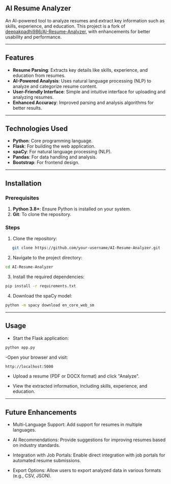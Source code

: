 ## AI Resume Analyzer

An AI-powered tool to analyze resumes and extract key information such as skills, experience, and education. This project is a fork of [deepakpadhi986/AI-Resume-Analyzer](https://github.com/deepakpadhi986/AI-Resume-Analyzer), with enhancements for better usability and performance.

---

## Features

- **Resume Parsing**: Extracts key details like skills, experience, and education from resumes.
- **AI-Powered Analysis**: Uses natural language processing (NLP) to analyze and categorize resume content.
- **User-Friendly Interface**: Simple and intuitive interface for uploading and analyzing resumes.
- **Enhanced Accuracy**: Improved parsing and analysis algorithms for better results.

---

## Technologies Used

- **Python**: Core programming language.
- **Flask**: For building the web application.
- **spaCy**: For natural language processing (NLP).
- **Pandas**: For data handling and analysis.
- **Bootstrap**: For frontend design.

---

## Installation

### Prerequisites

1. **Python 3.8+**: Ensure Python is installed on your system.
2. **Git**: To clone the repository.

### Steps

1. Clone the repository: 

```bash
   git clone https://github.com/your-username/AI-Resume-Analyzer.git
```
2. Navigate to the project directory:

```bash
cd AI-Resume-Analyzer
```
3. Install the required dependencies:

```bash
pip install -r requirements.txt
```
4. Download the spaCy model:

```bash
python -m spacy download en_core_web_sm
```
---

## Usage

- Start the Flask application:

```bash
python app.py
```
-Open your browser and visit:

```bash
http://localhost:5000
```
- Upload a resume (PDF or DOCX format) and click "Analyze".

- View the extracted information, including skills, experience, and education.

---

## Future Enhancements

- Multi-Language Support: Add support for resumes in multiple languages.

- AI Recommendations: Provide suggestions for improving resumes based on industry standards.

- Integration with Job Portals: Enable direct integration with job portals for automated resume submissions.

- Export Options: Allow users to export analyzed data in various formats (e.g., CSV, JSON).
